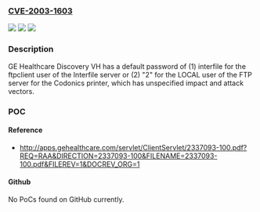 ### [CVE-2003-1603](https://cve.mitre.org/cgi-bin/cvename.cgi?name=CVE-2003-1603)
![](https://img.shields.io/static/v1?label=Product&message=n%2Fa&color=blue)
![](https://img.shields.io/static/v1?label=Version&message=n%2Fa&color=blue)
![](https://img.shields.io/static/v1?label=Vulnerability&message=n%2Fa&color=brighgreen)

### Description

GE Healthcare Discovery VH has a default password of (1) interfile for the ftpclient user of the Interfile server or (2) "2" for the LOCAL user of the FTP server for the Codonics printer, which has unspecified impact and attack vectors.

### POC

#### Reference
- http://apps.gehealthcare.com/servlet/ClientServlet/2337093-100.pdf?REQ=RAA&DIRECTION=2337093-100&FILENAME=2337093-100.pdf&FILEREV=1&DOCREV_ORG=1

#### Github
No PoCs found on GitHub currently.

